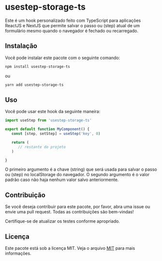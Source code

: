 # usestep-storage-ts

Este é um hook personalizado feito com TypeScript para aplicações ReactJS e NextJS que permite salvar o passo ou (step) atual de um formulário mesmo quando o navegador é fechado ou recarregado.

## Instalação

Você pode instalar este pacote com o seguinte comando:

```bash
npm install usestep-storage-ts
```

ou

```bash
yarn add usestep-storage-ts
```

## Uso

Você pode usar este hook da seguinte maneira:

```javascript
import useStep from 'usestep-storage-ts'

export default function MyComponent() {
   const [step, setStep] = useStep('key', 0)

   return (
      // restante do projeto
   )

}
```

O primeiro argumento é a chave (string) que será usada para salvar o passo ou (step) no localStorage do navegador. O segundo argumento é o valor padrão caso não haja nenhum valor salvo anteriormente.

## Contribuição

Se você deseja contribuir para este pacote, por favor, abra uma issue ou envie uma pull request. Todas as contribuições são bem-vindas!

Certifique-se de atualizar os testes conforme apropriado.

## Licença

Este pacote está sob a licença MIT. Veja o arquivo [MIT](https://choosealicense.com/licenses/mit/) para mais informações.
